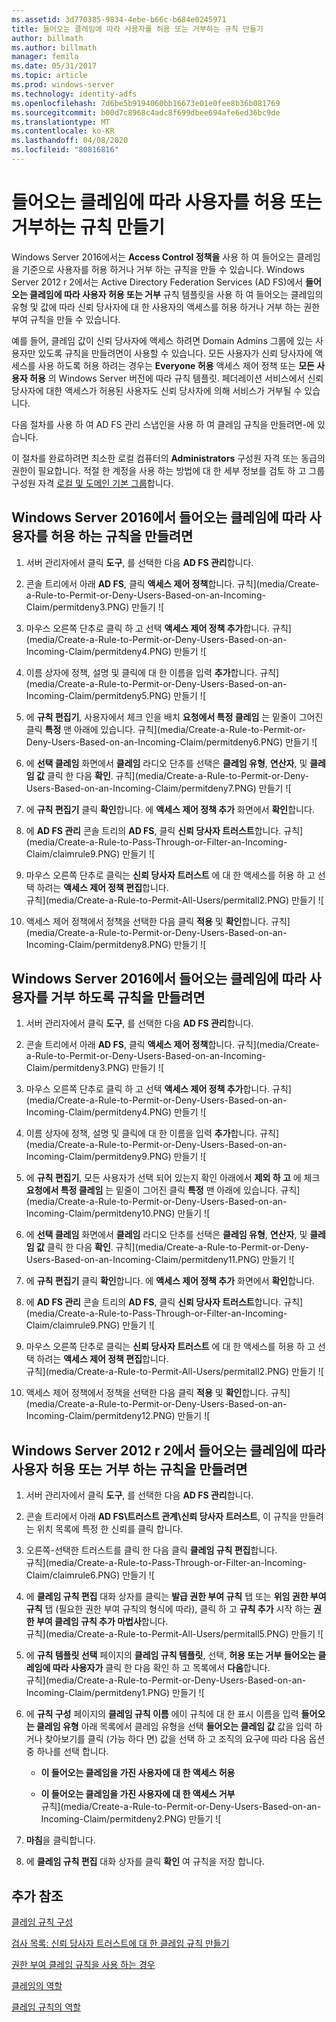 ```yaml
---
ms.assetid: 3d770385-9834-4ebe-b66c-b684e0245971
title: 들어오는 클레임에 따라 사용자를 허용 또는 거부하는 규칙 만들기
author: billmath
ms.author: billmath
manager: femila
ms.date: 05/31/2017
ms.topic: article
ms.prod: windows-server
ms.technology: identity-adfs
ms.openlocfilehash: 7d6be5b9194060bb16673e01e0fee8b36b081769
ms.sourcegitcommit: b00d7c8968c4adc8f699dbee694afe6ed36bc9de
ms.translationtype: MT
ms.contentlocale: ko-KR
ms.lasthandoff: 04/08/2020
ms.locfileid: "80816816"
---
```

# <a name="create-a-rule-to-permit-or-deny-users-based-on-an-incoming-claim"></a>들어오는 클레임에 따라 사용자를 허용 또는 거부하는 규칙 만들기 


Windows Server 2016에서는 **Access Control 정책을** 사용 하 여 들어오는 클레임을 기준으로 사용자를 허용 하거나 거부 하는 규칙을 만들 수 있습니다.  Windows Server 2012 r 2에서는 Active Directory Federation Services \(AD FS\)에서 **들어오는 클레임에 따라 사용자 허용 또는 거부** 규칙 템플릿을 사용 하 여 들어오는 클레임의 유형 및 값에 따라 신뢰 당사자에 대 한 사용자의 액세스를 허용 하거나 거부 하는 권한 부여 규칙을 만들 수 있습니다. 

예를 들어, 클레임 값이 신뢰 당사자에 액세스 하려면 Domain Admins 그룹에 있는 사용자만 있도록 규칙을 만들려면이 사용할 수 있습니다. 모든 사용자가 신뢰 당사자에 액세스를 사용 하도록 허용 하려는 경우는 **Everyone 허용** 액세스 제어 정책 또는 **모든 사용자 허용** 의 Windows Server 버전에 따라 규칙 템플릿. 페더레이션 서비스에서 신뢰 당사자에 대한 액세스가 허용된 사용자도 신뢰 당사자에 의해 서비스가 거부될 수 있습니다.  
  
다음 절차를 사용 하 여 AD FS 관리 스냅인을 사용 하 여 클레임 규칙을 만들려면\-에 있습니다.  
  
이 절차를 완료하려면 최소한 로컬 컴퓨터의 **Administrators** 구성원 자격 또는 동급의 권한이 필요합니다.  적절 한 계정을 사용 하는 방법에 대 한 세부 정보를 검토 하 고 그룹 구성원 자격 [로컬 및 도메인 기본 그룹](https://go.microsoft.com/fwlink/?LinkId=83477)합니다.  

## <a name="to-create-a-rule-to-permit-users-based-on-an-incoming-claim-on-windows-server-2016"></a>Windows Server 2016에서 들어오는 클레임에 따라 사용자를 허용 하는 규칙을 만들려면
 
1.  서버 관리자에서 클릭 **도구**, 를 선택한 다음 **AD FS 관리**합니다.  
  
2.  콘솔 트리에서 아래 **AD FS**, 클릭 **액세스 제어 정책**합니다. 
규칙](media/Create-a-Rule-to-Permit-or-Deny-Users-Based-on-an-Incoming-Claim/permitdeny3.PNG) 만들기 ![

3. 마우스 오른쪽 단추로 클릭 하 고 선택 **액세스 제어 정책 추가**합니다.
규칙](media/Create-a-Rule-to-Permit-or-Deny-Users-Based-on-an-Incoming-Claim/permitdeny4.PNG) 만들기 ![

4. 이름 상자에 정책, 설명 및 클릭에 대 한 이름을 입력 **추가**합니다.
규칙](media/Create-a-Rule-to-Permit-or-Deny-Users-Based-on-an-Incoming-Claim/permitdeny5.PNG) 만들기 ![

5. 에 **규칙 편집기**, 사용자에서 체크 인을 배치 **요청에서 특정 클레임** 는 밑줄이 그어진 클릭 **특정** 맨 아래에 있습니다.
규칙](media/Create-a-Rule-to-Permit-or-Deny-Users-Based-on-an-Incoming-Claim/permitdeny6.PNG) 만들기 ![

6. 에 **선택 클레임** 화면에서 **클레임** 라디오 단추를 선택은 **클레임 유형**,  **연산자**, 및 **클레임 값** 클릭 한 다음 **확인**.
규칙](media/Create-a-Rule-to-Permit-or-Deny-Users-Based-on-an-Incoming-Claim/permitdeny7.PNG) 만들기 ![

7.  에 **규칙 편집기** 클릭 **확인**합니다.  에 **액세스 제어 정책 추가** 화면에서 **확인**합니다.

8. 에 **AD FS 관리** 콘솔 트리의 **AD FS**, 클릭 **신뢰 당사자 트러스트**합니다. 
규칙](media/Create-a-Rule-to-Pass-Through-or-Filter-an-Incoming-Claim/claimrule9.PNG) 만들기 ![

9.  마우스 오른쪽 단추로 클릭는 **신뢰 당사자 트러스트** 에 대 한 액세스를 허용 하 고 선택 하려는 **액세스 제어 정책 편집**합니다.  
규칙](media/Create-a-Rule-to-Permit-All-Users/permitall2.PNG) 만들기 ![

10. 액세스 제어 정책에서 정책을 선택한 다음 클릭 **적용** 및 **확인**합니다.
규칙](media/Create-a-Rule-to-Permit-or-Deny-Users-Based-on-an-Incoming-Claim/permitdeny8.PNG) 만들기 ![

## <a name="to-create-a-rule-to-deny-users-based-on-an-incoming-claim-on-windows-server-2016"></a>Windows Server 2016에서 들어오는 클레임에 따라 사용자를 거부 하도록 규칙을 만들려면
 
1.  서버 관리자에서 클릭 **도구**, 를 선택한 다음 **AD FS 관리**합니다.  
  
2.  콘솔 트리에서 아래 **AD FS**, 클릭 **액세스 제어 정책**합니다. 
규칙](media/Create-a-Rule-to-Permit-or-Deny-Users-Based-on-an-Incoming-Claim/permitdeny3.PNG) 만들기 ![

3. 마우스 오른쪽 단추로 클릭 하 고 선택 **액세스 제어 정책 추가**합니다.
규칙](media/Create-a-Rule-to-Permit-or-Deny-Users-Based-on-an-Incoming-Claim/permitdeny4.PNG) 만들기 ![

4. 이름 상자에 정책, 설명 및 클릭에 대 한 이름을 입력 **추가**합니다.
규칙](media/Create-a-Rule-to-Permit-or-Deny-Users-Based-on-an-Incoming-Claim/permitdeny9.PNG) 만들기 ![

5. 에 **규칙 편집기**, 모든 사용자가 선택 되어 있는지 확인 아래에서 **제외 하 고** 에 체크 **요청에서 특정 클레임** 는 밑줄이 그어진 클릭 **특정** 맨 아래에 있습니다.
규칙](media/Create-a-Rule-to-Permit-or-Deny-Users-Based-on-an-Incoming-Claim/permitdeny10.PNG) 만들기 ![

6. 에 **선택 클레임** 화면에서 **클레임** 라디오 단추를 선택은 **클레임 유형**,  **연산자**, 및 **클레임 값** 클릭 한 다음 **확인**.
규칙](media/Create-a-Rule-to-Permit-or-Deny-Users-Based-on-an-Incoming-Claim/permitdeny11.PNG) 만들기 ![

7.  에 **규칙 편집기** 클릭 **확인**합니다.  에 **액세스 제어 정책 추가** 화면에서 **확인**합니다.

8. 에 **AD FS 관리** 콘솔 트리의 **AD FS**, 클릭 **신뢰 당사자 트러스트**합니다. 
규칙](media/Create-a-Rule-to-Pass-Through-or-Filter-an-Incoming-Claim/claimrule9.PNG) 만들기 ![

9.  마우스 오른쪽 단추로 클릭는 **신뢰 당사자 트러스트** 에 대 한 액세스를 허용 하 고 선택 하려는 **액세스 제어 정책 편집**합니다.  
규칙](media/Create-a-Rule-to-Permit-All-Users/permitall2.PNG) 만들기 ![

10. 액세스 제어 정책에서 정책을 선택한 다음 클릭 **적용** 및 **확인**합니다.
규칙](media/Create-a-Rule-to-Permit-or-Deny-Users-Based-on-an-Incoming-Claim/permitdeny12.PNG) 만들기 ![

  
## <a name="to-create-a-rule-to-permit-or-deny-users-based-on-an-incoming-claim-on-windows-server-2012-r2"></a>Windows Server 2012 r 2에서 들어오는 클레임에 따라 사용자 허용 또는 거부 하는 규칙을 만들려면
  
1.  서버 관리자에서 클릭 **도구**, 를 선택한 다음 **AD FS 관리**합니다.    
  
2.  콘솔 트리에서 아래 **AD FS\\트러스트 관계\\신뢰 당사자 트러스트**, 이 규칙을 만들려는 위치 목록에 특정 한 신뢰를 클릭 합니다.  
  
3.  오른쪽\-선택한 트러스트를 클릭 한 다음 클릭 **클레임 규칙 편집**합니다.  
규칙](media/Create-a-Rule-to-Pass-Through-or-Filter-an-Incoming-Claim/claimrule6.PNG) 만들기 ![   

4.  에 **클레임 규칙 편집** 대화 상자를 클릭는 **발급 권한 부여 규칙** 탭 또는 **위임 권한 부여 규칙** 탭 \(필요한 권한 부여 규칙의 형식에 따라\), 클릭 하 고 **규칙 추가** 시작 하는 **권한 부여 클레임 규칙 추가 마법사**합니다.  
규칙](media/Create-a-Rule-to-Permit-All-Users/permitall5.PNG) 만들기 ![

5.  에 **규칙 템플릿 선택** 페이지의 **클레임 규칙 템플릿**, 선택, **허용 또는 거부 들어오는 클레임에 따라 사용자가** 클릭 한 다음 확인 하 고 목록에서 **다음**합니다.  
규칙](media/Create-a-Rule-to-Permit-or-Deny-Users-Based-on-an-Incoming-Claim/permitdeny1.PNG) 만들기 ![

6.  에 **규칙 구성** 페이지의 **클레임 규칙 이름** 에이 규칙에 대 한 표시 이름을 입력 **들어오는 클레임 유형** 아래 목록에서 클레임 유형을 선택 **들어오는 클레임 값** 값을 입력 하거나 찾아보기를 클릭 \(가능 하다 면\) 값을 선택 하 고 조직의 요구에 따라 다음 옵션 중 하나를 선택 합니다.  
  
    -   **이 들어오는 클레임을 가진 사용자에 대 한 액세스 허용**  
  
    -   **이 들어오는 클레임을 가진 사용자에 대 한 액세스 거부**  
규칙](media/Create-a-Rule-to-Permit-or-Deny-Users-Based-on-an-Incoming-Claim/permitdeny2.PNG) 만들기 ![  
7.  **마침**을 클릭합니다.  
  
8.  에 **클레임 규칙 편집** 대화 상자를 클릭 **확인** 여 규칙을 저장 합니다.  

## <a name="additional-references"></a>추가 참조 
[클레임 규칙 구성](Configure-Claim-Rules.md)  
 
[검사 목록: 신뢰 당사자 트러스트에 대 한 클레임 규칙 만들기](https://technet.microsoft.com/library/ee913578.aspx)  
  
[권한 부여 클레임 규칙을 사용 하는 경우](../../ad-fs/technical-reference/When-to-Use-an-Authorization-Claim-Rule.md)  

[클레임의 역할](../../ad-fs/technical-reference/The-Role-of-Claims.md)  
  
[클레임 규칙의 역할](../../ad-fs/technical-reference/The-Role-of-Claim-Rules.md)  
